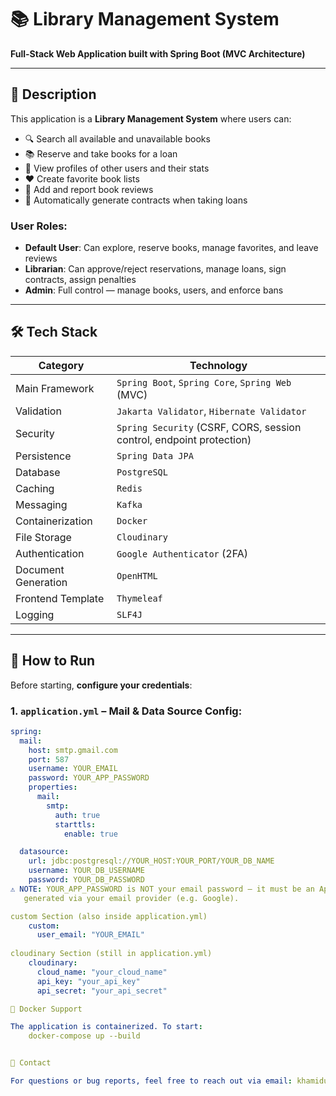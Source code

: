 # 📚 Library Management System

**Full-Stack Web Application built with Spring Boot (MVC Architecture)**

---

## 🧠 Description

This application is a **Library Management System** where users can:

- 🔍 Search all available and unavailable books
- 📚 Reserve and take books for a loan
- 👤 View profiles of other users and their stats
- ❤️ Create favorite book lists
- 📝 Add and report book reviews
- 📄 Automatically generate contracts when taking loans

### User Roles:
- **Default User**: Can explore, reserve books, manage favorites, and leave reviews
- **Librarian**: Can approve/reject reservations, manage loans, sign contracts, assign penalties
- **Admin**: Full control — manage books, users, and enforce bans

---

## 🛠️ Tech Stack

| Category               | Technology                                                                 |
|------------------------|-----------------------------------------------------------------------------|
| Main Framework         | `Spring Boot`, `Spring Core`, `Spring Web` (MVC)                           |
| Validation             | `Jakarta Validator`, `Hibernate Validator`                                 |
| Security               | `Spring Security` (CSRF, CORS, session control, endpoint protection)       |
| Persistence            | `Spring Data JPA`                                                           |
| Database               | `PostgreSQL`                                                                |
| Caching                | `Redis`                                                                     |
| Messaging              | `Kafka`                                                                     |
| Containerization       | `Docker`                                                                    |
| File Storage           | `Cloudinary`                                                                |
| Authentication         | `Google Authenticator` (2FA)                                                |
| Document Generation    | `OpenHTML`                                                                  |
| Frontend Template      | `Thymeleaf`                                                                 |
| Logging                | `SLF4J`                                                                      |

---

## 🚀 How to Run

Before starting, **configure your credentials**:

### 1. `application.yml` – Mail & Data Source Config:
```yaml
spring:
  mail:
    host: smtp.gmail.com
    port: 587
    username: YOUR_EMAIL
    password: YOUR_APP_PASSWORD
    properties:
      mail:
        smtp:
          auth: true
          starttls:
            enable: true

  datasource:
    url: jdbc:postgresql://YOUR_HOST:YOUR_PORT/YOUR_DB_NAME
    username: YOUR_DB_USERNAME
    password: YOUR_DB_PASSWORD
⚠️ NOTE: YOUR_APP_PASSWORD is NOT your email password — it must be an App Password
   generated via your email provider (e.g. Google).

custom Section (also inside application.yml)
    custom:
      user_email: "YOUR_EMAIL"
      
cloudinary Section (still in application.yml)
    cloudinary:
      cloud_name: "your_cloud_name"
      api_key: "your_api_key"
      api_secret: "your_api_secret"

🐳 Docker Support

The application is containerized. To start:
    docker-compose up --build


💬 Contact

For questions or bug reports, feel free to reach out via email: khamidulla.alikhan@gmail.com